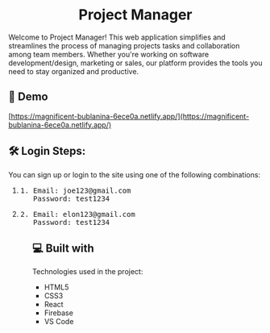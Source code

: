 <h1 align="center" id="title">Project Manager</h1>

<p id="description">Welcome to Project Manager! This web application simplifies and streamlines the process of managing projects tasks and collaboration among team members. Whether you're working on software development/design, marketing or sales, our platform provides the tools you need to stay organized and productive.</p>

<h2>🚀 Demo</h2>

[https://magnificent-bublanina-6ece0a.netlify.app/](https://magnificent-bublanina-6ece0a.netlify.app/)

<h2>🛠️ Login Steps:</h2>

<p>You can sign up or login to the site using one of the following combinations:</p>

<ol type="1">  
<li><pre>1. Email: joe123@gmail.com <br>   Password: test1234</pre></li>

<li><pre>2. Email: elon123@gmail.com <br>   Password: test1234</pre></li>
<ol>
  
  
<h2>💻 Built with</h2>

Technologies used in the project:

*   HTML5
*   CSS3
*   React
*   Firebase
*   VS Code
